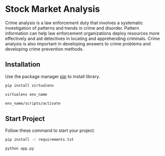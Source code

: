 # Stock Market Analysis

Crime analysis is a law enforcement duty that involves a systematic investigation of patterns
and trends in crime and disorder. Pattern information can help law enforcement organizations
deploy resources more effectively and aid detectives in locating and apprehending criminals.
Crime analysis is also important in developing answers to crime problems and developing
crime prevention methods.

## Installation

Use the package manager [pip](https://pip.pypa.io/en/stable/) to install library.

```bash
pip install virtualenv
```
```bash
virtualenv env_name
```
```bash
env_name/scripts/activate
```
## Start Project

Follow these command to start your project.

```bash
pip install -r requirements.txt
```
```bash
python app.py
```